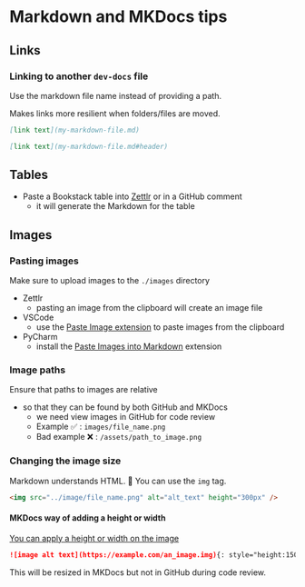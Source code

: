 # Markdown and MKDocs tips

## Links

### Linking to another `dev-docs` file

Use the markdown file name instead of providing a path.

Makes links more resilient when folders/files are moved.

```markdown
[link text](my-markdown-file.md)

[link text](my-markdown-file.md#header)
```

## Tables

-   Paste a Bookstack table into [Zettlr](https://www.zettlr.com/) or in a GitHub comment
    -   it will generate the Markdown for the table

## Images

### Pasting images

Make sure to upload images to the `./images` directory

-   Zettlr
    -   pasting an image from the clipboard will create an image file
-   VSCode
    -   use the [Paste Image extension](https://github.com/mushanshitiancai/vscode-paste-image) to paste images from the clipboard
-   PyCharm
    -   install the [Paste Images into Markdown](https://plugins.jetbrains.com/plugin/8446-paste-images-into-markdown) extension

### Image paths

Ensure that paths to images are relative

-   so that they can be found by both GitHub and MKDocs
    -   we need view images in GitHub for code review
    -   Example ✅ : `images/file_name.png`
    -   Bad example ❌ : `/assets/path_to_image.png`

### Changing the image size

Markdown understands HTML. 🧠 You can use the `img` tag.

```html
<img src="../image/file_name.png" alt="alt_text" height="300px" />
```

#### MKDocs way of adding a height or width

[You can apply a height or width on the image](https://github.com/mkdocs/mkdocs/issues/1678#issuecomment-455500757)

```markdown
![image alt text](https://example.com/an_image.img){: style="height:150px;width:150px"}
```

This will be resized in MKDocs but not in GitHub during code review.
